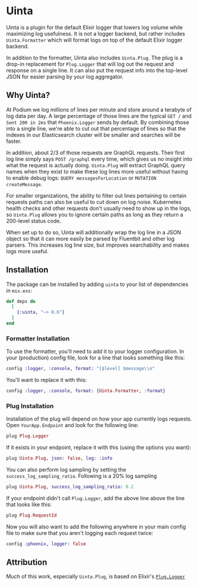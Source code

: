# Uinta

Uinta is a plugin for the default Elixir logger that lowers log volume while
maximizing log usefulness. It is not a logger backend, but rather includes
`Uinta.Formatter` which will format logs on top of the default Elixir logger
backend.

In addition to the formatter, Uinta also includes `Uinta.Plug`. The plug is a
drop-in replacement for `Plug.Logger` that will log out the request and response
on a single line. It can also put the request info into the top-level JSON for
easier parsing by your log aggregator.

## Why Uinta?

At Podium we log millions of lines per minute and store around a terabyte of log
data per day. A large percentage of those lines are the typical `GET /` and
`Sent 200 in 2ms` that `Phoenix.Logger` sends by default. By combining those
into a single line, we're able to cut out that percentage of lines so that the
indexes in our Elasticsearch cluster will be smaller and searches will be
faster.

In addition, about 2/3 of those requests are GraphQL requests. Their first log
line simply says `POST /graphql` every time, which gives us no insight into what
the request is actually doing. `Uinta.Plug` will extract GraphQL query names
when they exist to make these log lines more useful without having to enable
debug logs: `QUERY messagesForLocation` or `MUTATION createMessage`.

For smaller organizations, the ability to filter out lines pertaining to certain
requests paths can also be useful to cut down on log noise. Kubernetes health
checks and other requests don't usually need to show up in the logs, so
`Uinta.Plug` allows you to ignore certain paths as long as they return a
200-level status code.

When set up to do so, Uinta will additionally wrap the log line in a JSON object
so that it can more easily be parsed by Fluentbit and other log parsers. This
increases log line size, but improves searchability and makes logs more useful.

## Installation

The package can be installed by adding `uinta` to your list of dependencies in
`mix.exs`:

```elixir
def deps do
  [
    {:uinta, "~> 0.6"}
  ]
end
```

### Formatter Installation

To use the formatter, you'll need to add it to your logger configuration. In
your (production) config file, look for a line that looks something like
this:

```elixir
config :logger, :console, format: "[$level] $message\\n"
```

You'll want to replace it with this:

```elixir
config :logger, :console, format: {Uinta.Formatter, :format}
```

### Plug Installation

Installation of the plug will depend on how your app currently logs requests.
Open `YourApp.Endpoint` and look for the following line:

```elixir
plug Plug.Logger
```

If it exists in your endpoint, replace it with this (using the options you
want):

```elixir
plug Uinta.Plug, json: false, log: :info
```

You can also perform log sampling by setting the `success_log_sampling_ratio`. Following is a 20% log sampling 

```elixir
plug Uinta.Plug, success_log_sampling_ratio: 0.2
```

If your endpoint didn't call `Plug.Logger`, add the above line above the line
that looks like this:

```elixir
plug Plug.RequestId
```

Now you will also want to add the following anywhere in your main config file to
make sure that you aren't logging each request twice:

```elixir
config :phoenix, logger: false
```

## Attribution

Much of this work, especially `Uinta.Plug`, is based on Elixir's
[`Plug.Logger`](https://github.com/elixir-plug/plug/blob/v1.9.0/lib/plug/logger.ex)
